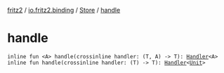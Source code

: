 [fritz2](../../index.md) / [io.fritz2.binding](../index.md) / [Store](index.md) / [handle](./handle.md)

# handle

`inline fun <A> handle(crossinline handler: (T, A) -> T): `[`Handler`](../-handler/index.md)`<A>`
`inline fun handle(crossinline handler: (T) -> T): `[`Handler`](../-handler/index.md)`<`[`Unit`](https://kotlinlang.org/api/latest/jvm/stdlib/kotlin/-unit/index.html)`>`